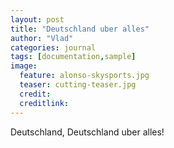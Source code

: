 ```yaml
---
layout: post
title: "Deutschland uber alles"
author: "Vlad"
categories: journal
tags: [documentation,sample]
image:
  feature: alonso-skysports.jpg
  teaser: cutting-teaser.jpg
  credit:
  creditlink:
---
```


Deutschland, Deutschland uber alles!
